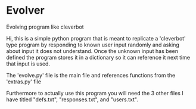 Evolver
=======

Evolving program like cleverbot

Hi, this is a simple python program that is meant to replicate a 'cleverbot' type program by responding to known user
input randomly and asking about input it does not understand. Once the unknown input has been defined the program stores
it in a dictionary so it can reference it next time that input is used. 

The 'evolve.py' file is the main file and references functions from the 'extras.py' file

Furthermore to actually use this program you will need the 3 other files I have titled "defs.txt", 
"responses.txt", and "users.txt".


